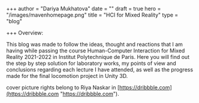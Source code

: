 +++
author = "Dariya Mukhatova"
date = ""
draft = true
hero = "/images/mavenhomepage.png"
title = "HCI for Mixed Reality"
type = "blog"

+++
Overview:

This blog was made to follow the ideas, thought and reactions that I am having while passing the course Human-Computer Interaction for Mixed Reality 2021-2022 in Institut Polytechnique de Paris. Here you will find out the step by step solution for laboratory works, my points of view and conclusions regarding each lecture I have attended, as well as the progress made for the final locomotion project in Unity 3D. 

cover picture rights belong to Riya Naskar in [https://dribbble.com](https://dribbble.com "https://dribbble.com"). 
